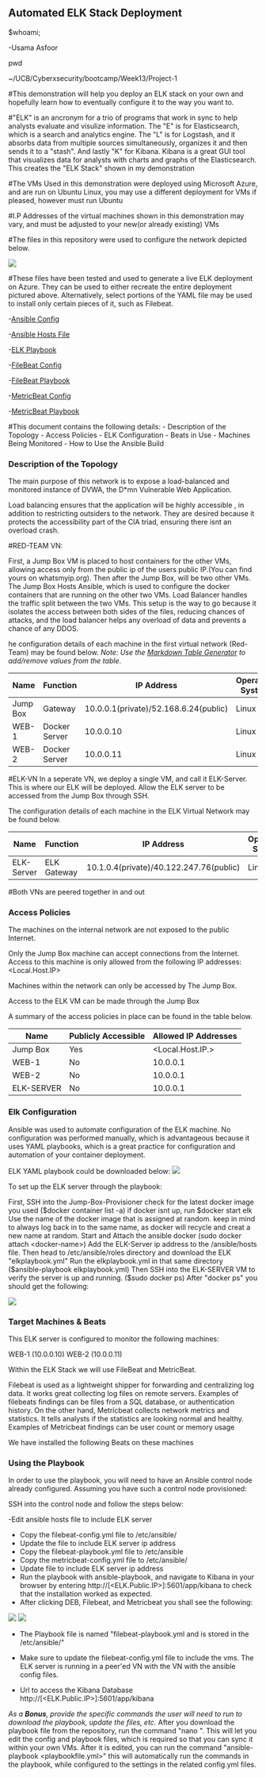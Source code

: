 ## Automated ELK Stack Deployment
$whoami;

-Usama Asfoor

pwd

~/UCB/Cyberxsecurity/bootcamp/Week13/Project-1


#This demonstration will help you deploy an ELK stack on your own and hopefully learn how to eventually configure it to the way you want to.

#"ELK" is an ancronym for a trio of programs that work in sync to help analysts evaluate and visulize information. The "E" is for Elasticsearch, which is a search and analytics engine. The "L" is for Logstash, and it absorbs data from multiple sources simultaneously, organizes it and then sends it to a "stash". And lastly "K" for Kibana. Kibana is a great GUI tool that visualizes data for analysts with charts and graphs of the Elasticsearch. This creates the "ELK Stack" shown in my demonstration

#The VMs Used in this demonstration were deployed using Microsoft Azure, and are run on Ubuntu Linux, you may use a different deployment for VMs if pleased, however must run Ubuntu

#I.P Addresses of the virtual machines shown in this demonstration may vary, and must be adjusted to your new(or already existing) VMs

#The files in this repository were used to configure the network depicted below.


![](Images/ELK-Diagram.png)

#These files have been tested and used to generate a live ELK deployment on Azure. They can be used to either recreate the entire deployment pictured above. Alternatively, select portions of the YAML file may be used to install only certain pieces of it, such as Filebeat.

  -[Ansible Config](Ansible/ansible.cfg)
  
  -[Ansible Hosts File](Ansible/Ansible-hosts.txt)
  
  -[ELK Playbook](YAML/elkplaybook.yml)
  
  -[FileBeat Config](YAML/filebeat-configuration.yml)
  
  -[FileBeat Playbook](YAML/filebeat-playbook.yml)
  
  -[MetricBeat Config](YAML/metricbeat-configuration.yml)
  
  -[MetricBeat Playbook](YAML/metricbeat-playbook.yml)

#This document contains the following details:
    - Description of the Topology
    - Access Policies
    - ELK Configuration
    - Beats in Use
    - Machines Being Monitored
    - How to Use the Ansible Build


### Description of the Topology

The main purpose of this network is to expose a load-balanced and monitored instance of DVWA, the D*mn Vulnerable Web Application.

Load balancing ensures that the application will be highly accessible , in addition to restricting outsiders to the network. They are desired because it protects the accessibility part of the CIA triad, ensuring there isnt an overload crash.

#RED-TEAM VN:

First, a Jump Box VM is placed to host containers for the other VMs, allowing access only from the public ip of the users public IP.(You can find yours on whatsmyip.org). Then after the Jump Box, will be two other VMs. The Jump Box Hosts Ansible, which is used to configure the docker containers that are running on the other two VMs. Load Balancer handles the traffic split between the two VMs. This setup is the way to go because it isolates the access between both sides of the files, reducing chances of attacks, and the load balancer helps any overload of data and prevents a chance of any DDOS.

he configuration details of each machine in the first virtual network (Red-Team) may be found below.
_Note: Use the [Markdown Table Generator](http://www.tablesgenerator.com/markdown_tables) to add/remove values from the table_.

| Name     | Function | IP Address | Operating System |
|----------|----------|------------|------------------|
| Jump Box | Gateway       | 10.0.0.1(private)/52.168.6.24(public)   | Linux            |
| WEB-1     | Docker Server   | 10.0.0.10           |   Linux               |
| WEB-2    |     Docker Server   |       10.0.0.11     |     Linux             |


#ELK-VN
In a seperate VN, we deploy a single VM, and call it ELK-Server. This is where our ELK will be deployed. Allow the ELK server to be accessed from the Jump Box through SSH.

The configuration details of each machine in the ELK Virtual Network may be found below.

| Name     | Function | IP Address | Operating System |
|----------|----------|------------|------------------|
| ELK-Server | ELK Gateway  | 10.1.0.4(private)/40.122.247.76(public)  | Linux            |


#Both VNs are peered together in and out

### Access Policies

The machines on the internal network are not exposed to the public Internet. 

Only the Jump Box machine can accept connections from the Internet. Access to this machine is only allowed from the following IP addresses:
<Local.Host.IP>

Machines within the network can only be accessed by The Jump Box.

Access to the ELK VM can be made through the Jump Box

A summary of the access policies in place can be found in the table below.

| Name     | Publicly Accessible | Allowed IP Addresses |
|----------|---------------------|----------------------|
| Jump Box    |       Yes             | <Local.Host.IP.>    |
|    WEB-1      |       No              |             10.0.0.1     |
|    WEB-2      |        No             |             10.0.0.1     |
|   ELK-SERVER |    No             |             10.0.0.1     |

### Elk Configuration

Ansible was used to automate configuration of the ELK machine. No configuration was performed manually, which is advantageous because it uses YAML playbooks, which is a great practice for configuration and  automation of your container deployment.

ELK YAML playbook could be downloaded below:
![](/YAML/elkplaybook.yml)



To set up the ELK server through the playbook:

First, SSH into the Jump-Box-Provisioner
check for the latest docker image you used ($docker container list -a)
if docker isnt up, run $docker start elk
Use the name of the docker image that is assigned at random. keep in mind to always log back in to the same name, as docker will recycle and creat a new name at random.
Start and Attach the ansible docker (sudo docker attach <docker-name>)
Add the ELK-Server ip address to the /ansible/hosts file.
Then head to /etc/ansible/roles directory and download the ELK "elkplaybook.yml"
Run the elkplaybook.yml in that same directory ($ansible-playbook elkplaybook.yml)
Then SSH into the ELK-SERVER VM to verify the server is up and running. ($sudo docker ps)
After "docker ps" you should get the following:

![](Images/dockerps.png)

### Target Machines & Beats
This ELK server is configured to monitor the following machines:

WEB-1 (10.0.0.10)
WEB-2 (10.0.0.11)

Within the ELK Stack we will use FileBeat and MetricBeat.

Filebeat is used as a lightweight shipper for forwarding and centralizing log data. It works great collecting log files on remote servers.  Examples of filebeats findings can be files from a SQL database, or authentication history.
On the other hand, Metricbeat collects network metrics and statistics. It tells analysts if the statistics are looking normal and healthy. Examples of Metricbeat findings can be user count or memory usage

We have installed the following Beats on these machines


### Using the Playbook
In order to use the playbook, you will need to have an Ansible control node already configured. Assuming you have such a control node provisioned: 

SSH into the control node and follow the steps below:

-Edit ansible hosts file to include ELK server
- Copy the filebeat-config.yml file to /etc/ansible/
- Update the file to include ELK server ip address
- Copy the filebeat-playbook.yml file to /etc/ansible
- Copy the metricbeat-config.yml file to /etc/ansible/
- Update file to include ELK server ip address
- Run the playbook with ansible-playbook, and navigate to Kibana in your browser by entering http://[<ELK.Public.IP>]:5601/app/kibana to check that the installation worked as expected.
- After clicking DEB, Filebeat, and Metricbeat you shall see the following:

![](/Images/MetricSuccess.png) ![](/Images/FileSuccess.png)

- The Playbook file is named "filebeat-playbook.yml and is stored in the /etc/ansible/"
- Make sure to update the filebeat-config.yml file to include the vms. The ELK server is running in a peer'ed VN with the VN with the ansible config files.

- Url to access the Kibana Database http://[<ELK.Public.IP>]:5601/app/kibana

_As a **Bonus**, provide the specific commands the user will need to run to download the playbook, update the files, etc._
After you download the playbook file from the repository, run the command "nano <file-to-edit>". This will let you edit the config and playbook files, which is required so that you can sync it within your own VMs.
After it is edited, you can run the command "ansible-playbook <playbookfile.yml>" this will automatically run the commands in the playbook, while configured to the settings in the related config.yml files.

